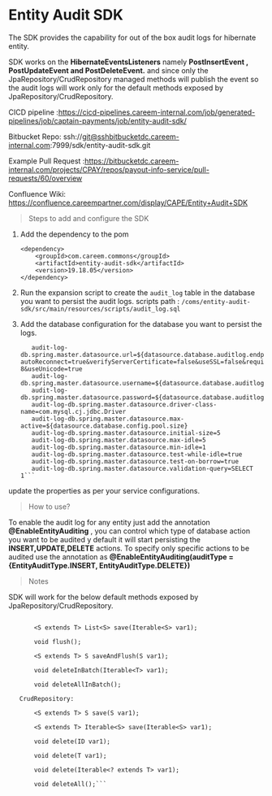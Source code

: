 # Entity Audit SDK

The SDK provides the capability for out of the box audit logs for hibernate entity.

SDK works on the **HibernateEventsListeners** namely **PostInsertEvent , PostUpdateEvent and PostDeleteEvent.**
and since only the JpaRepository/CrudRepository managed methods will publish the event so the audit logs will work only for the default methods exposed by JpaRepository/CrudRepository.

CICD pipeline :https://cicd-pipelines.careem-internal.com/job/generated-pipelines/job/captain-payments/job/entity-audit-sdk/

Bitbucket Repo: ssh://git@sshbitbucketdc.careem-internal.com:7999/sdk/entity-audit-sdk.git 

Example Pull Request :https://bitbucketdc.careem-internal.com/projects/CPAY/repos/payout-info-service/pull-requests/60/overview

Confluence Wiki: https://confluence.careempartner.com/display/CAPE/Entity+Audit+SDK

> Steps to add and configure the SDK
1. Add the dependency to the pom

    ```
    <dependency>
        <groupId>com.careem.commons</groupId>
        <artifactId>entity-audit-sdk</artifactId>
        <version>19.18.05</version>
    </dependency>
   ```
   
 2. Run the expansion script to create the `audit_log` table in the database you want to persist the audit logs.
    scripts path :  `/coms/entity-audit-sdk/src/main/resources/scripts/audit_log.sql`
 3. Add the database configuration for the database you want to persist the logs.
    ```# payout-info-db master
       audit-log-db.spring.master.datasource.url=${datasource.database.auditlog.endpoint}/${datasource.database.auditlog.schema}?autoReconnect=true&verifyServerCertificate=false&useSSL=false&requireSSL=false&characterEncoding=UTF-8&useUnicode=true
       audit-log-db.spring.master.datasource.username=${datasource.database.auditlog.username}
       audit-log-db.spring.master.datasource.password=${datasource.database.auditlog.password}
       audit-log-db.spring.master.datasource.driver-class-name=com.mysql.cj.jdbc.Driver
       audit-log-db.spring.master.datasource.max-active=${datasource.database.config.pool.size}
       audit-log-db.spring.master.datasource.initial-size=5
       audit-log-db.spring.master.datasource.max-idle=5
       audit-log-db.spring.master.datasource.min-idle=1
       audit-log-db.spring.master.datasource.test-while-idle=true
       audit-log-db.spring.master.datasource.test-on-borrow=true
       audit-log-db.spring.master.datasource.validation-query=SELECT 1```
update the properties as per your service configurations.       


>How to use?

To enable the audit log for any entity just add the annotation **@EnableEntityAuditing** , you can control which type of database action you want to be audited y default it will start persisting the **INSERT,UPDATE,DELETE** actions.
To specify only specific actions to be audited use the annotation as **@EnableEntityAuditing(auditType = {EntityAuditType.INSERT, EntityAuditType.DELETE})**

>Notes

SDK will work for the below default methods exposed by JpaRepository/CrudRepository.
```JpaRepository:
       
       <S extends T> List<S> save(Iterable<S> var1);
   
       void flush();
   
       <S extends T> S saveAndFlush(S var1);
   
       void deleteInBatch(Iterable<T> var1);
   
       void deleteAllInBatch();
   
   CrudRepository:
   
       <S extends T> S save(S var1);
   
       <S extends T> Iterable<S> save(Iterable<S> var1);
   
       void delete(ID var1);
   
       void delete(T var1);
   
       void delete(Iterable<? extends T> var1);
   
       void deleteAll();```